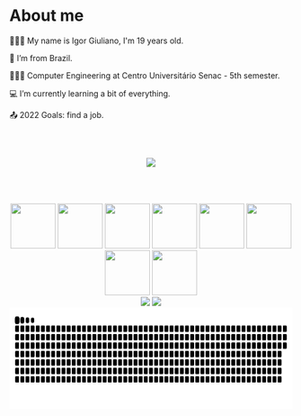 # About me
    
   🚶🏻‍♂️   My name is Igor Giuliano, I'm 19 years old.

   🏡  I’m from Brazil.

   👨🏻‍🎓  Computer Engineering at Centro Universitário Senac - 5th semester.

   💻  I’m currently learning a bit of everything.

   📤  2022 Goals: find a job.
      

<div align="center">
   <br></br>
   
   <a href="https://linkedin.com/in/igor-giuliano" target="_blank"><img src="https://img.shields.io/badge/-LinkedIn-%230077B5?style=for-the-badge&logo=linkedin&logoColor=white" target="_blank"></a>   
    
   <br></br>
   
   <img height="80em" width="80em" src="https://cdn.jsdelivr.net/gh/devicons/devicon/icons/git/git-original.svg" />
   <img height="80em" width="80em" src="https://cdn.jsdelivr.net/gh/devicons/devicon/icons/c/c-original.svg" />
   <img height="80em" width="80em" src="https://cdn.jsdelivr.net/gh/devicons/devicon/icons/javascript/javascript-original.svg" />
   <img height="80em" width="80em" src="https://cdn.jsdelivr.net/gh/devicons/devicon/icons/nodejs/nodejs-original.svg" />
   <img height="80em" width="80em" src="https://cdn.jsdelivr.net/gh/devicons/devicon/icons/react/react-original.svg" />
   <img height="80em" width="80em" src="https://cdn.jsdelivr.net/gh/devicons/devicon/icons/typescript/typescript-original.svg" />
   <img height="80em" width="80em" src="https://cdn.jsdelivr.net/gh/devicons/devicon/icons/postgresql/postgresql-original.svg" />
   <img height="80em" width="80em" src="https://cdn.jsdelivr.net/gh/devicons/devicon/icons/mongodb/mongodb-original-wordmark.svg" />
      
   <div>  
      <img height="180em" src="https://github-readme-stats.vercel.app/api/top-langs/?username=IgorGiuliano&theme=tokyonight&layout=compact&hide_border=true"/>
      <img height="180em" src="https://github-readme-stats.vercel.app/api?username=IgorGiuliano&count_private=true&theme=tokyonight&show_icons=true&hide_border=true"/>
      <img height="180em" src="https://raw.githubusercontent.com/IgorGiuliano/IgorGiuliano/output/github-contribution-grid-snake.svg"/> 
   </div>
      
   <br></br>
      
</div>

   
<!--  <a href="https://www.youtube.com/seu-canal-youtube-aqui" target="_blank"><img src="https://img.shields.io/badge/YouTube-FF0000?style=for-the-badge&logo=youtube&logoColor=white" target="_blank"></a>
      <a href = "mailto:contato@igor.andrade07@gmail.com"><img src="https://img.shields.io/badge/Gmail-D14836?style=for-the-badge&logo=gmail&logoColor=white" target="_blank"></a>
      <a href="https://instagram.com/seu-usuário-instagram-aqui" target="_blank"><img src="https://img.shields.io/badge/-Instagram-%23E4405F?style=for-the-badge&logo=instagram&logoColor=white" target="_blank"></a>
 -->
